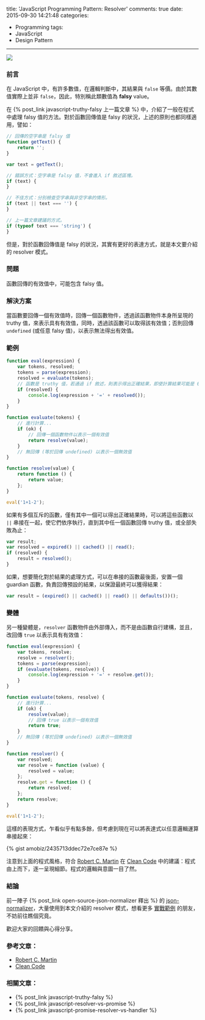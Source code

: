 title: 'JavaScript Programming Pattern: Resolver'
comments: true
date: 2015-09-30 14:21:48
categories:
  - Programming
tags:
  - JavaScript
  - Design Pattern
---
[
![](https://images.unsplash.com/photo-1428542170253-0d2f063e92c2?fit=crop&fm=jpg&h=800&q=80&w=1200)
](https://unsplash.com/johncobb)

### 前言

在 JavaScript 中，有許多數值，在邏輯判斷中，其結果與 `false` 等價。由於其數值實際上並非 `false`，因此，特別稱此類數值為 __falsy__ value。

在 {% post_link javascript-truthy-falsy 上一篇文章 %} 中，介紹了一般在程式中處理 falsy 值的方法。對於函數回傳值是 falsy 的狀況，上述的原則也都同樣適用，譬如：

``` js
// 回傳的空字串是 falsy 值
function getText() {
    return '';
}

var text = getText();

// 錯誤方式：空字串是 falsy 值，不會進入 if 敘述區塊。
if (text) {
}

// 不佳方式：分別檢查空字串與非空字串的情形。
if (text || text === '') {
}

// 上一篇文章建議的方式。
if (typeof text === 'string') {
}
```

但是，對於函數回傳值是 falsy 的狀況，其實有更好的表達方式，就是本文要介紹的 resolver 模式。

<!-- more -->

### 問題

函數回傳的有效值中，可能包含 falsy 值。

### 解決方案

當函數要回傳一個有效值時，回傳一個函數物件，透過該函數物件本身所呈現的 truthy 值，來表示具有有效值，同時，透過該函數可以取得該有效值；否則回傳 `undefined` (或任意 falsy 值)，以表示無法得出有效值。

### 範例

``` js
function eval(expression) {
    var tokens, resolved;
    tokens = parse(expression);
    resolved = evaluate(tokens);
    // 函數是 truthy 值，若通過 if 敘述，則表示得出正確結果，即使計算結果可能是 0 (一個 falsy 值)。
    if (resolved) {
        console.log(expression + '=' + resolved());
    }
}

function evaluate(tokens) {
    // 進行計算...
    if (ok) {
        // 回傳一個函數物件以表示一個有效值
        return resolve(value);
    }
    // 無回傳 (等於回傳 undefined) 以表示一個無效值
}

function resolve(value) {
    return function () {
        return value;
    };
}

eval('1+1-2');
```

如果有多個互斥的函數，僅有其中一個可以得出正確結果時，可以將這些函數以 `||` 串接在一起，使它們依序執行，直到其中任一個函數回傳 truthy 值，或全部失敗為止：

``` js
var result;
var resolved = expired() || cached() || read();
if (resolved) {
    result = resolved();
}
```

如果，想要簡化對於結果的處理方式，可以在串接的函數最後面，安置一個 guardian 函數，負責回傳預設的結果，以保證最終可以獲得結果：

``` js
var result = (expired() || cached() || read() || defaults())();
```

### 變體

另一種變體是，`resolver` 函數物件由外部傳入，而不是由函數自行建構，並且，改回傳 `true` 以表示具有有效值：

``` js
function eval(expression) {
    var tokens, resolve;
    resolve = resolver();
    tokens = parse(expression);
    if (evaluate(tokens, resolve)) {
        console.log(expression + '=' + resolve.get());
    }
}

function evaluate(tokens, resolve) {
    // 進行計算...
    if (ok) {
        resolve(value);
        // 回傳 true 以表示一個有效值
        return true;
    }
    // 無回傳 (等於回傳 undefined) 以表示一個無效值
}

function resolver() {
    var resolved;
    var resolve = function (value) {
        resolved = value;
    };
    resolve.get = function () {
        return resolved;
    };
    return resolve;
}

eval('1+1-2');
```

這樣的表現方式，乍看似乎有點多餘，但考慮到現在可以將表達式以任意邏輯運算串接起來：

{% gist amobiz/2435713ddec72e7ce87e %}

注意到上面的程式風格，符合 [Robert C. Martin] 在 [Clean Code] 中的建議：程式由上而下，逐一呈現細節。程式的邏輯與意圖一目了然。

### 結論

前一陣子 {% post_link open-source-json-normalizer 釋出 %} 的 [json-normalizer]，大量使用到本文介紹的 resolver 模式，想看更多 [實戰範例][normalize.js] 的朋友，不妨前往瞧個究竟。

歡迎大家的回饋與心得分享。

### 參考文章：

* [Robert C. Martin]
* [Clean Code]

### 相關文章：

<!-- cross references -->

* {% post_link javascript-truthy-falsy %}
* {% post_link javascript-resolver-vs-promise %}
* {% post_link javascript-promise-resolver-vs-handler %}

<!-- external references -->

[Robert C. Martin]: https://en.wikipedia.org/wiki/Robert_Cecil_Martin
[Clean Code]: http://www.pearsonhighered.com/educator/product/Clean-Code-A-Handbook-of-Agile-Software-Craftsmanship/9780132350884.page
[json-normalizer]: https://github.com/amobiz/json-normalizer
[normalize.js]: https://github.com/amobiz/json-normalizer/blob/master/src/normalize.js

